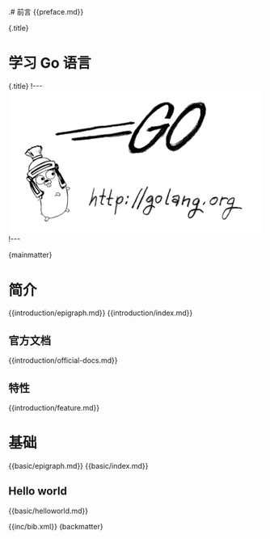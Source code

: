 .# 前言
{{preface.md}}

{.title}
# 学习 Go 语言
{.title}
!---
![](fig/bumper.png)
!---

{mainmatter}

# 简介
{{introduction/epigraph.md}}
{{introduction/index.md}}
## 官方文档
{{introduction/official-docs.md}}
## 特性
{{introduction/feature.md}}

# 基础
{{basic/epigraph.md}}
{{basic/index.md}}
## Hello world
{{basic/helloworld.md}}

{{inc/bib.xml}}
{backmatter}
